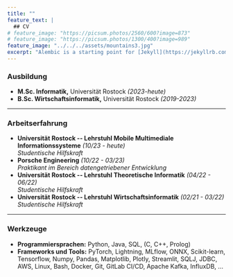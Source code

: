 ```yaml
---
title: ""
feature_text: |
  ## CV
# feature_image: "https://picsum.photos/2560/600?image=873"
# feature_image: "https://picsum.photos/1300/400?image=989"
feature_image: "../../../assets/mountains3.jpg"
excerpt: "Alembic is a starting point for [Jekyll](https://jekyllrb.com/) projects. Rather than starting from scratch, this boilerplate is designed to get the ball rolling immediately. Install it, configure it, tweak it, push it."
---
```


### Ausbildung

- **M.Sc. Informatik,** Universität Rostock _(2023-heute)_
- **B.Sc. Wirtschaftsinformatik,** Universität Rostock _(2019-2023)_

<!-- <ul>
  <li><b>M.Sc. Informatik,</b> Universität Rostock <i>(10/23 - heute)</i></li>
  &nbsp;
  <li><b>M.Sc. Informatik,</b> Universität Rostock <i>(10/23 - heute)</i></li>
</ul> -->

---

### Arbeitserfahrung

- **Universität Rostock -- Lehrstuhl Mobile Multimediale Informationssysteme** _(10/23 - heute)_ \
_Studentische Hilfskraft_
- **Porsche Engineering** _(10/22 - 03/23)_ \
_Praktikant im Bereich datengetriebener Entwicklung_
- **Universität Rostock -- Lehrstuhl Theoretische Informatik** _(04/22 - 06/22)_ \
_Studentische Hilfskraft_ 
- **Universität Rostock -- Lehrstuhl Wirtschaftsinformatik** _(02/21 - 03/22)_ \
_Studentische Hilfskraft_

<!-- <ul>
  <li><b>Universität Rostock — Lehrstuhl Mobile Multimediale Informationssysteme</b> <i>(10/23 - heute)</i> <br>
  <i>Studentische Hilfskraft</i></li>
  &nbsp;
  <li><b>Porsche Engineering</b> <i>(10/22 - 03/23)</i> <br>
  <i>Praktikant im Bereich datengetriebener Entwicklung</i></li>
  &nbsp;
  <li><b>Universität Rostock — Lehrstuhl Theoretische Informatik</b> <i>(04/22 - 06/22)</i> <br>
  <i>Studentische Hilfskraft</i></li>
  &nbsp;
  <li><b>Universität Rostock — Lehrstuhl Wirtschaftsinformatik</b> <i>(02/21 - 03/22)</i> <br>
  <i>Studentische Hilfskraft</i></li>
</ul> -->

---

### Werkzeuge

- **Programmiersprachen:** Python, Java, SQL, (C, C++, Prolog)
- **Frameworks und Tools:** PyTorch, Lightning, MLflow, ONNX, Scikit-learn, Tensorflow, Numpy, Pandas, Matplotlib, Plotly, Streamlit, SQLJ, JDBC,
AWS, Linux, Bash, Docker, Git, GitLab CI/CD, Apache Kafka, InfluxDB, ...
